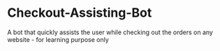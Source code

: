 # Checkout-Assisting-Bot
A bot that quickly assists the user while checking out the orders on any website - for learning purpose only
